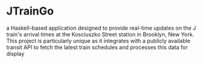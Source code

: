 # JTrainGo
a Haskell-based application designed to provide real-time updates on the J train's arrival times at the Kosciuszko Street station in Brooklyn, New York. This project is particularly unique as it integrates with a publicly available transit API to fetch the latest train schedules and processes this data for display
